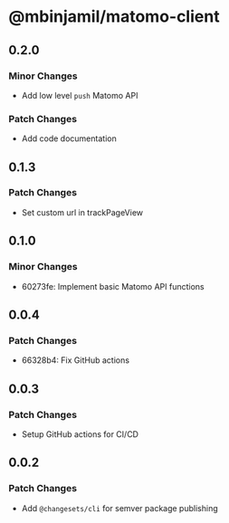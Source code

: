 # @mbinjamil/matomo-client

## 0.2.0

### Minor Changes

- Add low level `push` Matomo API

### Patch Changes

- Add code documentation

## 0.1.3

### Patch Changes

- Set custom url in trackPageView

## 0.1.0

### Minor Changes

- 60273fe: Implement basic Matomo API functions

## 0.0.4

### Patch Changes

- 66328b4: Fix GitHub actions

## 0.0.3

### Patch Changes

- Setup GitHub actions for CI/CD

## 0.0.2

### Patch Changes

- Add `@changesets/cli` for semver package publishing
